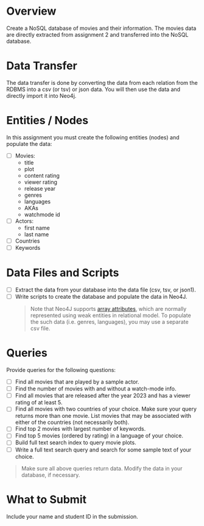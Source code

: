 # Overview
Create a NoSQL database of movies and their information. The movies data are directly extracted from assignment 2 and transferred into the NoSQL
database.

# Data Transfer
The data transfer is done by converting the data from each relation from the RDBMS into a csv (or tsv) or json data. You will then use the data and directly import it into Neo4j.

# Entities / Nodes
In this assignment you must create the following entities (nodes) and populate the data:
- [ ] Movies:
  - title
  - plot
  - content rating
  - viewer rating
  - release year
  - genres
  - languages
  - AKAs
  - watchmode id
- [ ] Actors:
  - first name
  - last name
- [ ] Countries
- [ ] Keywords

# Data Files and Scripts
- [ ] Extract the data from your database into the data file (csv, tsv, or json1).
- [ ] Write scripts to create the database and populate the data in Neo4J.
    > Note that Neo4J supports [array attributes](https://neo4j.com/docs/cypher-manual/current/functions/list/), which are normally represented using weak entities in relational model. To populate the such data (i.e. genres, languages), you may use a separate csv file.

# Queries
Provide queries for the following questions:
- [ ] Find all movies that are played by a sample actor.
- [ ] Find the number of movies with and without a watch-mode info.
- [ ] Find all movies that are released after the year 2023 and has a viewer rating of at least 5.
- [ ] Find all movies with two countries of your choice. Make sure your query returns more than one movie. List movies that may be associated with either of the countries (not necessarily both).
- [ ] Find top 2 movies with largest number of keywords.
- [ ] Find top 5 movies (ordered by rating) in a language of your choice.
- [ ] Build full text search index to query movie plots.
- [ ] Write a full text search query and search for some sample text of your choice.

> Make sure all above queries return data. Modify the data in your database, if necessary.

# What to Submit
Include your name and student ID in the submission.
